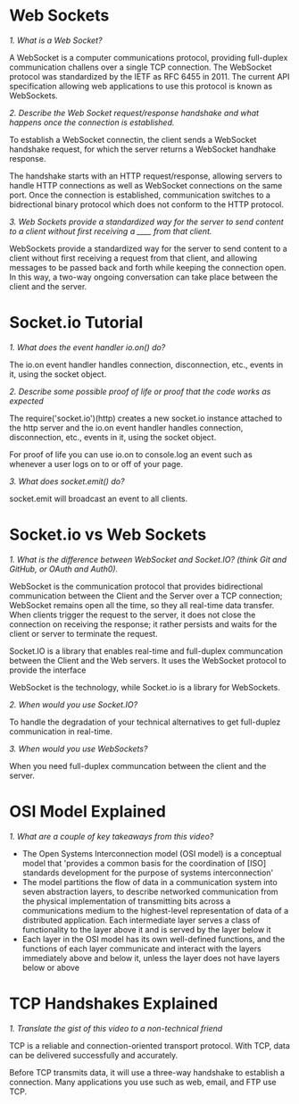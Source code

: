 # Web Sockets

_1. What is a Web Socket?_ 

  A WebSocket is a computer communications protocol, providing full-duplex communication challens over a single TCP connection. The WebSocket protocol was standardized by the IETF as RFC 6455 in 2011. The current API specification allowing web applications to use this protocol is known as WebSockets.


_2. Describe the Web Socket request/response handshake and what happens once the connection is established._ 

  To establish a WebSocket connectin, the client sends a WebSocket handshake request, for which the server returns a WebSocket handhake response.
  
  The handshake starts with an HTTP request/response, allowing servers to handle HTTP connections as well as WebSocket connections on the same port. Once the connection is established, communication switches to a bidrectional binary protocol which does not conform to the HTTP protocol.
  

_3. Web Sockets provide a standardized way for the server to send content to a client without first receiving a ____ from that client._

  WebSockets provide a standardized way for the server to send content to a client without first receiving a request from that client, and allowing messages to be passed back and forth while keeping the connection open. In this way, a two-way ongoing conversation can take place between the client and the server.


# Socket.io Tutorial

_1. What does the event handler io.on() do?_

  The io.on event handler handles connection, disconnection, etc., events in it, using the socket object.


_2. Describe some possible proof of life or proof that the code works as expected_

  The require('socket.io')(http) creates a new socket.io instance attached to the http server and the io.on event handler handles connection, disconnection, etc., events in it, using the socket object.

  For proof of life you can use io.on to console.log an event such as whenever a user logs on to or off of your page. 


_3. What does socket.emit() do?_

  socket.emit will broadcast an event to all clients.


# Socket.io vs Web Sockets

_1. What is the difference between WebSocket and Socket.IO? (think Git and GitHub, or OAuth and Auth0)._

  WebSocket is the communication protocol that provides bidirectional communication between the Client and the Server over a TCP connection; WebSocket remains open all the time, so they all real-time data transfer. When clients trigger the request to the server, it does not close the connection on receiving the response; it rather persists and waits for the client or server to terminate the request.

  Socket.IO is a library that enables real-time and full-duplex communcation between the Client and the Web servers. It uses the WebSocket protocol to provide the interface 
  
  WebSocket is the technology, while Socket.io is a library for WebSockets.

_2. When would you use Socket.IO?_

  To handle the degradation of your technical alternatives to get full-duplez communication in real-time.
  

_3. When would you use WebSockets?_

  When you need full-duplex communcation between the client and the server.


# OSI Model Explained

_1. What are a couple of key takeaways from this video?_ 

  - The Open Systems Interconnection model (OSI model) is a conceptual model that 'provides a common basis for the coordination of [ISO] standards development for the purpose of systems interconnection'
  - The model partitions the flow of data in a communication system into seven abstraction layers, to describe networked communication from the physical implementation of transmitting bits across a communications medium to the highest-level representation of data of a distributed application. Each intermediate layer serves a class of functionality to the layer above it and is served by the layer below it
  - Each layer in the OSI model has its own well-defined functions, and the functions of each layer communicate and interact with the layers immediately above and below it, unless the layer does not have layers below or above


# TCP Handshakes Explained

_1. Translate the gist of this video to a non-technical friend_ 

  TCP is a reliable and connection-oriented transport protocol. With TCP, data can be delivered successfully and accurately. 
  
  Before TCP transmits data, it will use a three-way handshake to establish a connection. Many applications you use such as web, email, and FTP use TCP.
